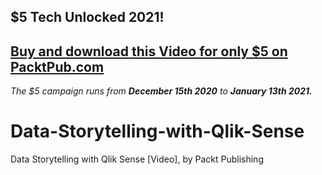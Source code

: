 ## $5 Tech Unlocked 2021!
[Buy and download this Video for only $5 on PacktPub.com](https://www.packtpub.com/product/data-storytelling-with-qlik-sense-video/9781789959123)
-----
*The $5 campaign         runs from __December 15th 2020__ to __January 13th 2021.__*

# Data-Storytelling-with-Qlik-Sense
Data Storytelling with Qlik Sense [Video], by Packt Publishing
